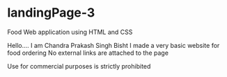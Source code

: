 # landingPage-3
Food Web application using HTML and CSS


Hello....
I am Chandra Prakash Singh Bisht
I made a very basic website for food ordering
No external links are attached to the page

Use for commercial purposes is strictly prohibited
